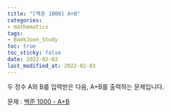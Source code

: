 ```yaml
---
title: "[백준 1000] A+B"
categories: 
- mathematics
tags:
- BaekJoon_Study
toc: true
toc_sticky: false
date: 2022-02-03
last_modified_at: 2022-02-03
---
```


두 정수 A와 B를 입력받은 다음, A+B를 출력하는 문제입니다.

문제 : [백준 1000 - A+B](https://www.acmicpc.net/problem/1000)

<script src="https://gist.github.com/Ryumaker/0952be70e8f75afaaafc18b10e3a3541.js"></script>

